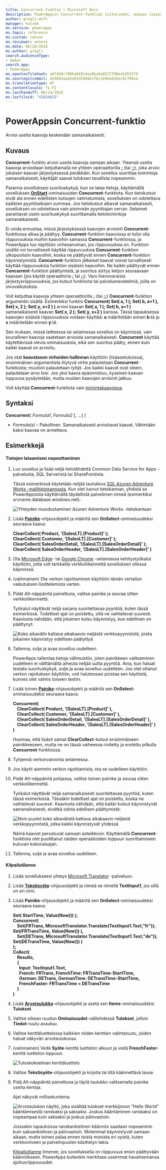 ```yaml
---
title: Concurrent-funktio | Microsoft Docs
description: PowerAppsin Concurrent-funktion viitetiedot, mukaan lukien syntaksi
author: gregli-msft
manager: kvivek
ms.service: powerapps
ms.topic: reference
ms.custom: canvas
ms.reviewer: anneta
ms.date: 06/26/2018
ms.author: gregli
search.audienceType:
- maker
search.app:
- PowerApps
ms.openlocfilehash: a0fdddcf906a04914ea9ba9a8572798ea5d55378
ms.sourcegitcommit: 429b83aaa5a91d5868e1fbc169bed1bac0c709ea
ms.translationtype: HT
ms.contentlocale: fi-FI
ms.lasthandoff: 08/24/2018
ms.locfileid: "42834815"
---
```

# <a name="concurrent-function-in-powerapps"></a>PowerAppsin Concurrent-funktio
Arvioi useita kaavoja keskenään samanaikaisesti.

## <a name="description"></a>Kuvaus
**Concurrent**-funktio arvioi useita kaavoja samaan aikaan. Yleensä useita kaavoja arvioidaan ketjuttamalla ne yhteen operaattorilla [**;**](operators.md) (tai [**;;**](operators.md)), joka arvioi jokaisen kaavan järjestyksessä peräkkäin. Kun sovellus suorittaa toimintoja samanaikaisesti, käyttäjät saavat tuloksen tavallista nopeammin.

Paranna sovelluksesi suorituskykyä, kun se lataa tietoja, käyttämällä sovelluksen [**OnStart**](../controls/control-screen.md)-ominaisuuden **Concurrent**-funktiota. Kun tietokutsut eivät ala ennen edellisten kutsujen valmistumista, sovelluksen on odotettava kaikkien pyyntöaikojen summaa. Jos tietokutsut alkavat samanaikaisesti, sovelluksen on odotettava vain pisimmän pyyntöajan verran. Selaimet parantavat usein suorituskykyä suorittamalla tietotoimintoja samanaikaisesti.

Ei voida ennustaa, missä järjestyksessä kaavojen arviointi **Concurrent**-funktiossa alkaa ja päättyy. **Concurrent**-funktion kaavoissa ei tulisi olla riippuvuuksia muihin kaavoihin samassa **Concurrent**-funktiossa, ja PowerApps tuo näyttöön virhesanoman, jos riippuvuuksia on. Funktion sisältä voi turvallisesti käyttää riippuvuuksia **Concurrent**-funktion ulkopuolisiin kaavoihin, koska ne päättyvät ennen **Concurrent**-funktion käynnistymistä. **Concurrent**-funktion jälkeiset kaavat voivat turvallisesti käyttää riippuvuuksia funktion sisäisiin kaavoihin. Ne kaikki päättyvät ennen **Concurrent**-funktion päättymistä, ja suoritus siirtyy ketjun seuraavaan kaavaan (jos käytät operaattoria **;** tai **;;**). Varo hienovaraisia järjestysriippuvuuksia, jos kutsut funktioita tai palvelumenetelmiä, joilla on sivuvaikutuksia.

Voit ketjuttaa kaavoja yhteen operaattorilla **;** (tai **;;**) **Concurrent**-funktion argumentin sisällä. Esimerkiksi funktio **Concurrent( Set( a, 1 ); Set( b, a+1 ), Set( x, 2 ); Set( y, x+2 ) )** arvioi kaavan **Set( a, 1 ); Set( b, a+1 )** samanaikaisesti kaavan **Set( x, 2 ); Set( y, x+2 )** kanssa. Tässä tapauksessa kaavojen sisäisiä riippuvuuksia voidaan käyttää: **a** määritetään ennen **b**:tä ja **x** määritetään ennen **y**:tä.

Sen mukaan, missä laitteessa tai selaimessa sovellus on käynnissä, vain kourallinen kaavoja saatetaan arvioida samanaikaisesti. **Concurrent** käyttää käytettävissä olevia ominaisuuksia, eikä sen suoritus pääty, ennen kuin kaikki kaavat on arvioitu.

Jos otat **kaavatason virheiden hallinnan** käyttöön (lisäasetuksissa), ensimmäinen argumentista löytyvä virhe palautetaan **Concurrent**-funktiosta; muutoin palautetaan *tyhjä*. Jos kaikki kaavat ovat oikein, palautetaan arvo *tosi*. Jos yksi kaava epäonnistuu, kyseisen kaavan loppuosa pysäytetään, mutta muiden kaavojen arviointi jatkuu.

Voit käyttää **Concurrent**-funktiota vain [toimintakaavoissa](../working-with-formulas-in-depth.md).

## <a name="syntax"></a>Syntaksi
**Concurrent**( *Formula1*, *Formula2* [, ...] )

* *Formula(s)* – Pakollinen. Samanaikaisesti arvioitavat kaavat. Vähintään kaksi kaavaa on annettava.

## <a name="examples"></a>Esimerkkejä

#### <a name="loading-data-faster"></a>Tietojen lataamisen nopeuttaminen

1. Luo sovellus ja lisää neljä tietolähdettä Common Data Service for Apps -palvelusta, SQL Serveristä tai SharePointista. 

    Tässä esimerkissä käytetään neljää taulukkoa [SQL Azuren Adventure Works -mallitietokannasta](https://docs.microsoft.com/azure/sql-database/sql-database-get-started-portal). Kun olet luonut tietokannan, yhdistä se PowerAppsista käyttämällä täydellistä palvelimen nimeä (esimerkiksi srvname.database.windows.net):

    ![Yhteyden muodostaminen Azuren Adventure Works -tietokantaan](media/function-concurrent/connect-database.png)

2. Lisää **[Painike](../controls/control-button.md)**-ohjausobjekti ja määritä sen **OnSelect**-ominaisuudeksi seuraava kaava:

    **ClearCollect( Product, '[SalesLT].[Product]' );<br> ClearCollect( Customer, '[SalesLT].[Customer]' );<br> ClearCollect( SalesOrderDetail, '[SalesLT].[SalesOrderDetail]' );<br> ClearCollect( SalesOrderHeader, '[SalesLT].[SalesOrderHeader]' )**

3. Ota [Microsoft Edge](https://docs.microsoft.com/microsoft-edge/devtools-guide/network)- tai [Google Chrome](https://developers.google.com/web/tools/chrome-devtools/network-performance/) -selaimessa kehitystyökalut käyttöön, jotta voit tarkkailla verkkoliikennettä sovelluksen ollessa käynnissä.

1. (valinnainen) Ota verkon rajoittaminen käyttöön tämän vertailun vaikutuksen liioittelemista varten.

4. Pidät Alt-näppäintä painettuna, valitse painike ja seuraa sitten verkkoliikennettä.

    Työkalut näyttävät neljä sarjana suoritettavaa pyyntöä, kuten tässä esimerkissä.  Todelliset ajat on poistettu, sillä ne vaihtelevat suuresti.  Kaaviosta nähdään, että jokainen kutsu käynnistyy, kun edellinen on päättynyt:

    ![Koko aikavälin kattava aikakaavio neljästä verkkopyynnöstä, joista jokainen käynnistyy edellisen päätyttyä](media/function-concurrent/chained-network.png)

5. Tallenna, sulje ja avaa sovellus uudelleen.

    PowerApps tallentaa tietoja välimuistiin, joten painikkeen valitseminen uudelleen ei välttämättä aiheuta neljää uutta pyyntöä. Aina, kun haluat testata suorituskykyä, sulje ja avaa sovellus uudelleen. Jos olet ottanut verkon rajoituksen käyttöön, voit halutessasi poistaa sen käytöstä, kunnes olet valmis toiseen testiin.

1. Lisää toinen **[Painike](../controls/control-button.md)**-ohjausobjekti ja määritä sen **OnSelect**-ominaisuudeksi seuraava kaava:

    **Concurrent(<br> &nbsp;&nbsp;&nbsp;&nbsp;ClearCollect( Product, '[SalesLT].[Product]' ),<br> &nbsp;&nbsp;&nbsp;&nbsp;ClearCollect( Customer, '[SalesLT].[Customer]' ),<br> &nbsp;&nbsp;&nbsp;&nbsp;ClearCollect( SalesOrderDetail, '[SalesLT].[SalesOrderDetail]' ),<br> &nbsp;&nbsp;&nbsp;&nbsp;ClearCollect( SalesOrderHeader, '[SalesLT].[SalesOrderHeader]' )<br> )**

    Huomaa, että lisäsit samat **ClearCollect**-kutsut ensimmäiseen painikkeeseen, mutta ne on tässä vaiheessa rivitetty ja erotettu pilkulla **Concurrent**-funktiossa.

2. Tyhjennä verkonvalvonta selaimessa.

1. Jos käytit aiemmin verkon rajoittamista, ota se uudelleen käyttöön.

3. Pidät Alt-näppäintä pohjassa, valitse toinen painike ja seuraa sitten verkkoliikennettä.

    Työkalut näyttävät neljä samanaikaisesti suoritettavaa pyyntöä, kuten tässä esimerkissä.  Tässäkin todelliset ajat on poistettu, koska ne vaihtelevat suuresti.  Kaaviosta nähdään, että kaikki kutsut käynnistyvät samanaikaisesti, eivätkä odota edellisen päättymistä:

    ![Noin puolet koko aikavälistä kattava aikakaavio neljästä verkkopyynnöstä, jotka kaikki käynnistyvät yhdessä](media/function-concurrent/concurrent-network.png)

    Nämä kaaviot perustuvat samaan asteikkoon. Käyttämällä **Concurrent**-funktiota olet puolittanut näiden operaatioiden loppuun suorittamiseen kuluvan kokonaisajan. 

5. Tallenna, sulje ja avaa sovellus uudelleen.

#### <a name="race-condition"></a>Kilpailutilanne

1. Lisää sovellukseesi yhteys [Microsoft Translator](../connections/connection-microsoft-translator.md) -palveluun.

2. Lisää [ **Tekstisyöte**](../controls/control-text-input.md)-ohjausobjekti ja nimeä se nimellä **TextInput1**, jos sillä on eri nimi.

3. Lisää **Painike**-ohjausobjekti ja määritä sen **OnSelect**-ominaisuudeksi seuraava kaava:

    **Set( StartTime, Value(Now()) );<br> Concurrent(<br> &nbsp;&nbsp;&nbsp;&nbsp;Set(FRTrans, MicrosoftTranslator.Translate(TextInput1.Text,"fr")); Set(FRTransTime, Value(Now()) ),<br> &nbsp;&nbsp;&nbsp;&nbsp;Set(DETrans, MicrosoftTranslator.Translate(TextInput1.Text,"de")); Set(DETransTime, Value(Now()) )<br> ); <br> Collect( <br> &nbsp;&nbsp;&nbsp;&nbsp;Results, <br> &nbsp;&nbsp;&nbsp;&nbsp;{<br> &nbsp;&nbsp;&nbsp;&nbsp;&nbsp;&nbsp;Input: TextInput1.Text, <br> &nbsp;&nbsp;&nbsp;&nbsp;&nbsp;&nbsp;French: FRTrans, FrenchTime: FRTransTime-StartTime,<br> &nbsp;&nbsp;&nbsp;&nbsp;&nbsp;&nbsp;German: DETrans, GermanTime: DETransTime-StartTime,<br> &nbsp;&nbsp;&nbsp;&nbsp;&nbsp;&nbsp;FrenchFaster: FRTransTime < DETransTime <br> &nbsp;&nbsp;&nbsp;&nbsp;}<br> )**

4. Lisää [**Arvotaulukko**](../controls/control-data-table.md)-ohjausobjekti ja aseta sen **Items**-ominaisuudeksi **Tulokset**.

1. Valitse oikean ruudun **Ominaisuudet**-välilehdessä **Tulokset**, jolloin **Tiedot**-ruutu avautuu.

1. Valitse kenttäluettelossa kaikkien niiden kenttien valintaruutu, joiden haluat näkyvän arvotaulukossa.

1. (valinnainen) Vedä **Syöte**-kenttä luettelon alkuun ja vedä **FrenchFaster**-kenttä luettelon loppuun.

    ![Tuloskokoelman kenttäluettelo](media/function-concurrent/field-list.png) 

6. Valitse **Tekstisyöte**-ohjausobjekti ja kirjoita tai liitä käännettävä lause.

7. Pidä Alt-näppäintä painettuna ja täytä taulukko valitsemalla painike useita kertoja.

    Ajat näkyvät millisekunteina.
  
    ![Arvotaulukon näyttö, joka sisältää tulokset merkkijonon ”Hello World” kääntämisestä ranskaksi ja saksaksi. Joskus kääntäminen ranskaksi on nopeampaa kuin saksaksi ja joskus päinvastoin.](media/function-concurrent/race-condition.png) 

    Joissakin tapauksissa ranskankielinen käännös saadaan nopeammin kuin saksankielinen ja päinvastoin. Molemmat käynnistyvät samaan aikaan, mutta toinen palaa ennen toista monista eri syistä, kuten verkkoviiveen ja palvelinpuolen käsittelyn takia.

    [Kilpailutilanne](https://en.wikipedia.org/wiki/Race_condition) ilmenee, jos sovelluksella on riippuvuus ensin päättyvään käännökseen. PowerApps kuitenkin merkitsee useimmat havaitsemansa ajoitusriippuvuudet.
